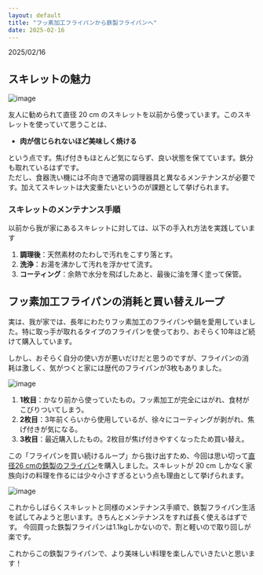 ```yaml
---
layout: default
title: "フッ素加工フライパンから鉄製フライパンへ"
date: 2025-02-16
---
```


2025/02/16  

## スキレットの魅力

![image](https://github.com/user-attachments/assets/b60e4239-1923-45ad-bd64-6b58f215014e)

友人に勧められて直径 20 cm のスキレットを以前から使っています。このスキレットを使っていて思うことは、

- **肉が信じられないほど美味しく焼ける**

という点です。焦げ付きもほとんど気にならず、良い状態を保てています。鉄分も取れているはずです。  
ただし、食器洗い機には不向きで通常の調理器具と異なるメンテナンスが必要です。加えてスキレットは大変重たいというのが課題として挙げられます。  

### スキレットのメンテナンス手順

以前から我が家にあるスキレットに対しては、以下の手入れ方法を実践しています
1. **調理後**：天然素材のたわしで汚れをこすり落とす。
2. **洗浄**：お湯を沸かして汚れを浮かせて流す。
3. **コーティング**：余熱で水分を飛ばしたあと、最後に油を薄く塗って保管。

## フッ素加工フライパンの消耗と買い替えループ

実は、我が家では、長年にわたりフッ素加工のフライパンや鍋を愛用していました。特に取っ手が取れるタイプのフライパンを使っており、おそらく10年ほど続けて購入しています。

しかし、おそらく自分の使い方が悪いだけだと思うのですが、フライパンの消耗は激しく、気がつくと家には歴代のフライパンが3枚もありました。

![image](https://github.com/user-attachments/assets/8995011e-1689-44e6-b38c-3f3ffd07b43b)

1. **1枚目**：かなり前から使っていたもの。フッ素加工が完全にはがれ、食材がこびりついてしまう。
2. **2枚目**：3年前くらいから使用しているが、徐々にコーティングが剥がれ、焦げ付きが気になる。
3. **3枚目**：最近購入したもの。2枚目が焦げ付きやすくなったため買い替え。

この「フライパンを買い続けるループ」から抜け出すため、今回は思い切って[直径26 cmの鉄製のフライパン](https://www.amazon.co.jp/dp/B0BR3M1895)を購入しました。スキレットが 20 cm しかなく家族向けの料理を作るには少々小さすぎるという点も理由として挙げられます。    

![image](https://github.com/user-attachments/assets/2f4d4754-9cae-407d-a269-ccb78d9b0d8c)

これからしばらくスキレットと同様のメンテナンス手順で、鉄製フライパン生活を試してみようと思います。きちんとメンテナンスをすれば長く使えるはずです。
今回買った鉄製フライパンは1.1kgしかないので、割と軽いので取り回しが楽です。  
  
これからこの鉄製フライパンで、より美味しい料理を楽しんでいきたいと思います！
